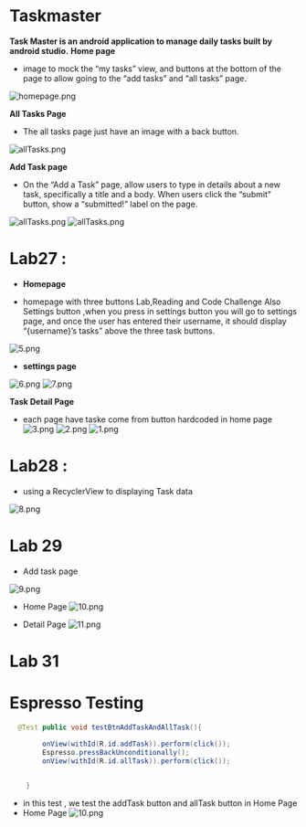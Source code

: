 # Taskmaster



**Task Master is an android application to manage daily tasks built by android studio.**
**Home page**

-  image to mock the “my tasks” view, and buttons at the bottom of the page to allow going to the “add tasks” and “all tasks” page.

![homepage.png](./homepage.png)

**All Tasks Page**

- The all tasks page just have an image with a back button.

![allTasks.png](./allTasks.png)

**Add Task page**

- On the “Add a Task” page, allow users to type in details about a new task, specifically a title and a body. When users click the “submit” button, show a “submitted!” label on the page.


![allTasks.png](./addtask.png)   ![allTasks.png](./submitted.png)



# Lab27 :

- **Homepage**


- homepage with three buttons Lab,Reading and Code Challenge Also Settings button ,when you press in settings button you will go to settings  page, and once the user has entered their username, it should display “{username}’s tasks” above the three task buttons.


![5.png](./5.png)      


- **settings  page**

![6.png](./6.png)   ![7.png](./7.png)


**Task Detail Page** 


- each page have taske come from button  hardcoded in home page
![3.png](./3.png)  ![2.png](./2.png)  ![1.png](./1.png)


# Lab28 :
- using a RecyclerView to displaying Task data


![8.png](./8.png)


# Lab 29
- Add task page

![9.png](./9.png)

- Home Page
![10.png](./10.png)


- Detail Page
![11.png](./11.png)


# Lab 31
# Espresso Testing

```java
  @Test public void testBtnAddTaskAndAllTask(){

        onView(withId(R.id.addTask)).perform(click());
        Espresso.pressBackUnconditionally();
        onView(withId(R.id.allTask)).perform(click());
        

    }
```
- in this test , we test the addTask button and allTask button in Home Page
- Home Page
![10.png](./10.png)
